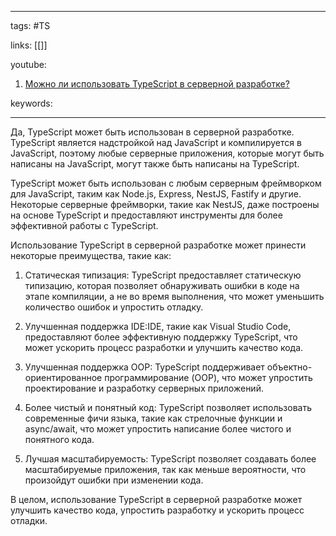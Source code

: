 ____

tags: #TS

links: [[]]

youtube: 
1. [Можно ли использовать TypeScript в серверной разработке?](https://youtu.be/OMQzqLyINnI?t=199)

keywords:

_____

Да, TypeScript может быть использован в серверной разработке. TypeScript является надстройкой над JavaScript и компилируется в JavaScript, поэтому любые серверные приложения, которые могут быть написаны на JavaScript, могут также быть написаны на TypeScript.

TypeScript может быть использован с любым серверным фреймворком для JavaScript, таким как Node.js, Express, NestJS, Fastify и другие. Некоторые серверные фреймворки, такие как NestJS, даже построены на основе TypeScript и предоставляют инструменты для более эффективной работы с TypeScript.

Использование TypeScript в серверной разработке может принести некоторые преимущества, такие как:

1.  Статическая типизация: TypeScript предоставляет статическую типизацию, которая позволяет обнаруживать ошибки в коде на этапе компиляции, а не во время выполнения, что может уменьшить количество ошибок и упростить отладку.
    
2.  Улучшенная поддержка IDE:IDE, такие как Visual Studio Code, предоставляют более эффективную поддержку TypeScript, что может ускорить процесс разработки и улучшить качество кода.
    
3.  Улучшенная поддержка OOP: TypeScript поддерживает объектно-ориентированное программирование (OOP), что может упростить проектирование и разработку серверных приложений.
    
4.  Более чистый и понятный код: TypeScript позволяет использовать современные фичи языка, такие как стрелочные функции и async/await, что может упростить написание более чистого и понятного кода.
    
5.  Лучшая масштабируемость: TypeScript позволяет создавать более масштабируемые приложения, так как меньше вероятности, что произойдут ошибки при изменении кода.
    

В целом, использование TypeScript в серверной разработке может улучшить качество кода, упростить разработку и ускорить процесс отладки.
